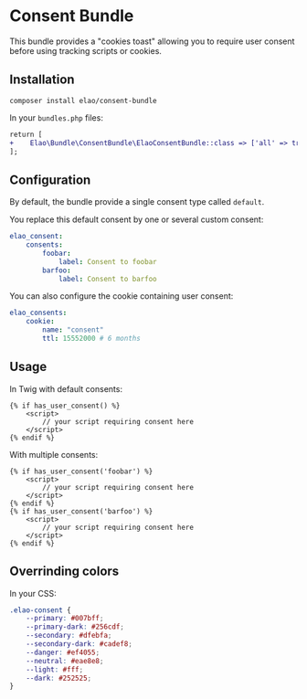 # Consent Bundle

This bundle provides a "cookies toast" allowing you to require user consent before using tracking scripts or cookies.

## Installation

```
composer install elao/consent-bundle
```

In your `bundles.php` files:

```diff
return [
+    Elao\Bundle\ConsentBundle\ElaoConsentBundle::class => ['all' => true],
];
```

## Configuration

By default, the bundle provide a single consent type called `default`.

You replace this default consent by one or several custom consent:

```yaml
elao_consent:
    consents:
        foobar:
            label: Consent to foobar
        barfoo:
            label: Consent to barfoo
```

You can also configure the cookie containing user consent:

```yaml
elao_consents:
    cookie:
        name: "consent"
        ttl: 15552000 # 6 months
```

## Usage

In Twig with default consents:

```twig
{% if has_user_consent() %}
    <script>
        // your script requiring consent here
    </script>
{% endif %}
```

With multiple consents:

```twig
{% if has_user_consent('foobar') %}
    <script>
        // your script requiring consent here
    </script>
{% endif %}
{% if has_user_consent('barfoo') %}
    <script>
        // your script requiring consent here
    </script>
{% endif %}
```

## Overrinding colors

In your CSS:

```css
.elao-consent {
    --primary: #007bff;
    --primary-dark: #256cdf;
    --secondary: #dfebfa;
    --secondary-dark: #cadef8;
    --danger: #ef4055;
    --neutral: #eae8e8;
    --light: #fff;
    --dark: #252525;
}
```
